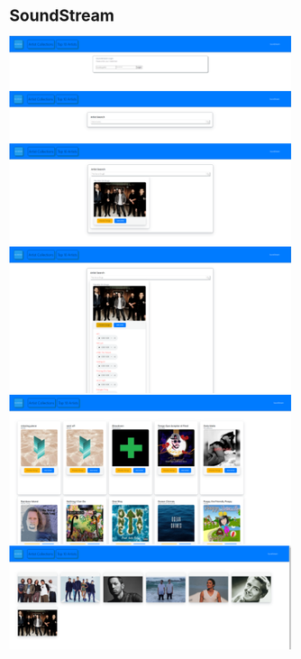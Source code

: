 # SoundStream

<img src="https://github.com/ward438/SoundStream/blob/main/login.PNG" alt="login"
width="500px"/>
<img src="https://github.com/ward438/SoundStream/blob/main/searchLanding.png" alt="landing"
width="500px"/>
<img src="https://github.com/ward438/SoundStream/blob/main/returnCollapsed.PNG" alt="collapsed"
width="500px"/>
<img src="https://github.com/ward438/SoundStream/blob/main/searchExpanded.PNG" alt="expanded"
width="500px"/>
<img src="https://github.com/ward438/SoundStream/blob/main/top10.PNG" alt="topTen"
width="500px"/>
<img src="https://github.com/ward438/SoundStream/blob/main/databaseWallpaper.PNG" alt="wallpaper"
width="500px"/>






